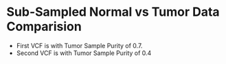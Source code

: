 # Sub-Sampled Normal vs Tumor Data Comparision

* First VCF is with Tumor Sample Purity of 0.7.
* Second VCF is with Tumor Sample Purity of 0.4